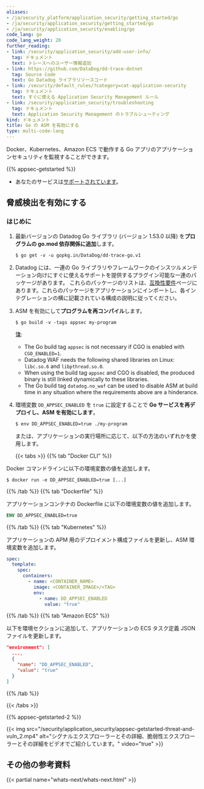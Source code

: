 ```yaml
---
aliases:
- /ja/security_platform/application_security/getting_started/go
- /ja/security/application_security/getting_started/go
- /ja/security/application_security/enabling/go
code_lang: go
code_lang_weight: 20
further_reading:
- link: /security/application_security/add-user-info/
  tag: ドキュメント
  text: トレースへのユーザー情報追加
- link: https://github.com/DataDog/dd-trace-dotnet
  tag: Source Code
  text: Go Datadog ライブラリソースコード
- link: /security/default_rules/?category=cat-application-security
  tag: ドキュメント
  text: すぐに使える Application Security Management ルール
- link: /security/application_security/troubleshooting
  tag: ドキュメント
  text: Application Security Management のトラブルシューティング
kind: ドキュメント
title: Go の ASM を有効にする
type: multi-code-lang
---
```


Docker、Kubernetes、Amazon ECS で動作する Go アプリのアプリケーションセキュリティを監視することができます。

{{% appsec-getstarted %}}
- あなたのサービスは[サポートされています][2]。

## 脅威検出を有効にする
### はじめに

1. 最新バージョンの Datadog Go ライブラリ (バージョン 1.53.0 以降) を**プログラムの go.mod 依存関係に追加**します。

   ```console
   $ go get -v -u gopkg.in/DataDog/dd-trace-go.v1
   ```

2. Datadog には、一連の Go ライブラリやフレームワークのインスツルメンテーション向けにすぐに使えるサポートを提供するプラグイン可能な一連のパッケージがあります。
   これらのパッケージのリストは、[互換性要件][1]ページにあります。これらのパッケージをアプリケーションにインポートし、各インテグレーションの横に記載されている構成の説明に従ってください。

3. ASM を有効にして**プログラムを再コンパイル**します。
   ```console
   $ go build -v -tags appsec my-program
   ```

   **注**:
   - The Go build tag `appsec` is not necessary if CGO is enabled with `CGO_ENABLED=1`.
   - Datadog WAF needs the following shared libraries on Linux: `libc.so.6` and `libpthread.so.0`.
   - When using the build tag `appsec` and CGO is disabled, the produced binary is still linked dynamically to these libraries.
   - The Go build tag `datadog.no_waf` can be used to disable ASM at build time in any situation where the requirements above are a hinderance.

4. 環境変数 `DD_APPSEC_ENABLED` を `true` に設定することで **Go サービスを再デプロイし、ASM を有効にします**。
   ```console
   $ env DD_APPSEC_ENABLED=true ./my-program
   ```

   または、アプリケーションの実行場所に応じて、以下の方法のいずれかを使用します。

   {{< tabs >}}
{{% tab "Docker CLI" %}}

Docker コマンドラインに以下の環境変数の値を追加します。

```console
$ docker run -e DD_APPSEC_ENABLED=true [...]
```

{{% /tab %}}
{{% tab "Dockerfile" %}}

アプリケーションコンテナの Dockerfile に以下の環境変数の値を追加します。

```Dockerfile
ENV DD_APPSEC_ENABLED=true
```

{{% /tab %}}
{{% tab "Kubernetes" %}}

アプリケーションの APM 用のデプロイメント構成ファイルを更新し、ASM 環境変数を追加します。

```yaml
spec:
  template:
    spec:
      containers:
        - name: <CONTAINER_NAME>
          image: <CONTAINER_IMAGE>/<TAG>
          env:
            - name: DD_APPSEC_ENABLED
              value: "true"
```

{{% /tab %}}
{{% tab "Amazon ECS" %}}

以下を環境セクションに追加して、アプリケーションの ECS タスク定義 JSON ファイルを更新します。

```json
"environment": [
  ...,
  {
    "name": "DD_APPSEC_ENABLED",
    "value": "true"
  }
]
```

{{% /tab %}}

{{< /tabs >}}

{{% appsec-getstarted-2 %}}

{{< img src="/security/application_security/appsec-getstarted-threat-and-vuln_2.mp4" alt="シグナルエクスプローラーとその詳細、脆弱性エクスプローラーとその詳細をビデオでご紹介しています。" video="true" >}}

## その他の参考資料

{{< partial name="whats-next/whats-next.html" >}}

[1]: /ja/security/application_security/enabling/compatibility/go/#web-framework-compatibility
[2]: /ja/security/application_security/enabling/compatibility/go